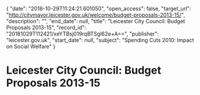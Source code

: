 {
  "date": "2018-10-29T11:24:21.601050", 
  "open_access": false, 
  "target_url": "http://citymayor.leicester.gov.uk/welcome/budget-proposals-2013-15/", 
  "description": "", 
  "end_date": null, 
  "title": "Leicester City Council: Budget Proposals 2013-15", 
  "record_id": "20181029T112421/xeYTBsj019rqBTSgl62e+A==", 
  "publisher": "leicester.gov.uk", 
  "start_date": null, 
  "subject": "Spending Cuts 2010: Impact on Social Welfare"
}

# Leicester City Council: Budget Proposals 2013-15


